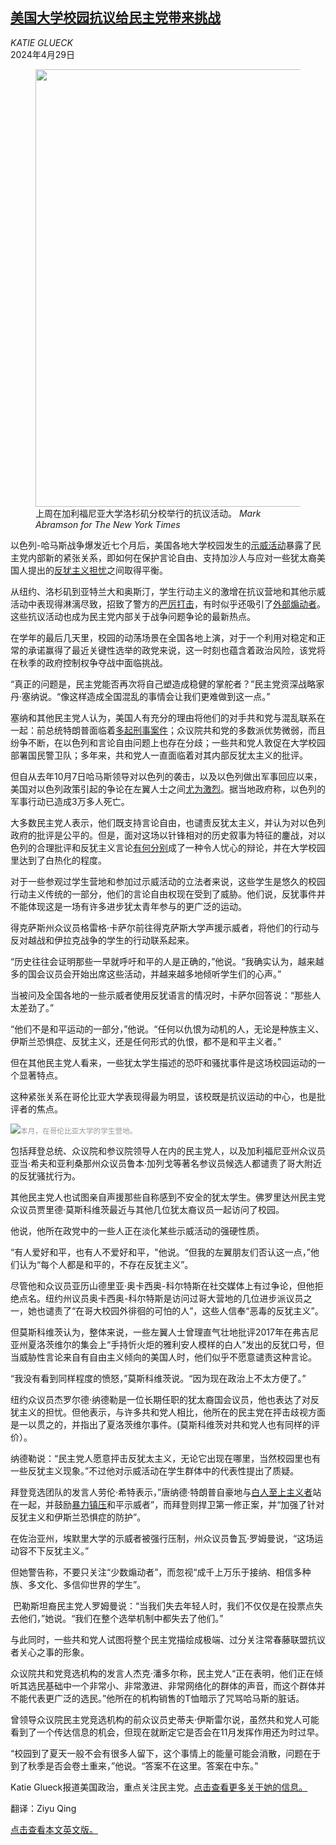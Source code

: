<!--1714374422000-->
[美国大学校园抗议给民主党带来挑战](https://cn.nytimes.com/usa/20240429/college-protests-israel-democrats/)
------

<address>KATIE GLUECK</address><time pudate="2024-04-29 02:48:14" datetime="2024-04-29 02:48:14">2024年4月29日</time><figure><img src="https://images.weserv.nl/?url=static01.nyt.com/images/2024/04/28/multimedia/28-pol-protest-01-twjp/28-pol-protest-01-twjp-master1050.jpg" width="1050" height="700"><figcaption>上周在加利福尼亚大学洛杉矶分校举行的抗议活动。 <cite>Mark Abramson for The New York Times</cite></figcaption></figure><section><p>以色列-哈马斯战争爆发近七个月后，美国各地大学校园发生的<a href="https://www.nytimes.com/2024/04/27/us/northeastern-arizona-state-university-protests-arrests.html">示威活动</a>暴露了民主党内部新的紧张关系，即如何在保护言论自由、支持加沙人与应对一些犹太裔美国人提出的<a href="https://www.nytimes.com/2024/04/21/nyregion/columbia-protests-antisemitism.html">反犹主义担忧</a>之间取得平衡。</p><p>从纽约、洛杉矶到亚特兰大和奥斯汀，学生行动主义的激增在抗议营地和其他示威活动中表现得淋漓尽致，招致了警方的<a href="https://www.nytimes.com/article/pro-palestinian-encampments-protests.html">严厉打击</a>，有时似乎还吸引了<a href="https://www.nytimes.com/2024/04/22/us/columbia-university-protests.html">外部煽动者</a>。这些抗议活动也成为民主党内部关于战争问题争论的最新热点。</p><p>在学年的最后几天里，校园的动荡场景在全国各地上演，对于一个利用对稳定和正常的承诺赢得了最近关键性选举的政党来说，这一时刻也蕴含着政治风险，该党将在秋季的政府控制权争夺战中面临挑战。</p><p>“真正的问题是，民主党能否再次将自己塑造成稳健的掌舵者？”民主党资深战略家丹·塞纳说。“像这样造成全国混乱的事情会让我们更难做到这一点。”</p><p>塞纳和其他民主党人认为，美国人有充分的理由将他们的对手共和党与混乱联系在一起：前总统特朗普面临着<a href="https://www.nytimes.com/interactive/2023/us/trump-investigations-charges-indictments.html">多起刑事案件</a>；众议院共和党的多数派优势微弱，而且纷争不断，在以色列和言论自由问题上也存在分歧；一些共和党人敦促在大学校园部署国民警卫队；多年来，共和党人一直面临着对其内部反犹太主义的批评。</p><p>但自从去年10月7日哈马斯领导对以色列的袭击，以及以色列做出军事回应以来，美国对以色列政策引起的争论在左翼人士之间<a href="https://www.nytimes.com/2024/04/12/us/politics/palestine-israel-democrats.html">尤为激烈</a>。据当地政府称，以色列的军事行动已造成3万多人死亡。</p><p>大多数民主党人表示，他们既支持言论自由，也谴责反犹太主义，并认为对以色列政府的批评是公平的。但是，面对这场以针锋相对的历史叙事为特征的鏖战，对以色列的合理批评和反犹主义言论<a href="https://www.nytimes.com/2023/12/10/us/politics/anti-zionism-antisemitism.html">有何分别</a>成了一种令人忧心的辩论，并在大学校园里达到了白热化的程度。</p><p>对于一些参观过学生营地和参加过示威活动的立法者来说，这些学生是悠久的校园行动主义传统的一部分，他们的言论自由权现在受到了威胁。他们说，反犹事件并不能体现这是一场有许多进步犹太青年参与的更广泛的运动。</p><p>得克萨斯州众议员格雷格·卡萨尔前往得克萨斯大学声援示威者，将他们的行动与反对越战和伊拉克战争的学生的行动联系起来。</p><p>“历史往往会证明那些一早就呼吁和平的人是正确的，”他说。“我确实认为，越来越多的国会议员会开始出席这些活动，并越来越多地倾听学生们的心声。”</p><p>当被问及全国各地的一些示威者使用反犹语言的情况时，卡萨尔回答说：“那些人太差劲了。”</p><p>“他们不是和平运动的一部分，”他说。“任何以仇恨为动机的人，无论是种族主义、伊斯兰恐惧症、反犹主义，还是任何形式的仇恨，都不是和平主义者。”</p><p>但在其他民主党人看来，一些犹太学生描述的恐吓和骚扰事件是这场校园运动的一个显著特点。</p><p>这种紧张关系在哥伦比亚大学表现得最为明显，该校既是抗议运动的中心，也是批评者的焦点。</p><p><img src="https://images.weserv.nl/?url=static01.nyt.com/images/2024/04/19/multimedia/28-pol-protests-00/28-pol-protests-00-master1050.jpg"><small style="color: #999;">本月，在哥伦比亚大学的学生营地。</small></p><p>包括拜登总统、众议院和参议院领导人在内的民主党人，以及加利福尼亚州众议员亚当·希夫和亚利桑那州众议员鲁本·加列戈等著名参议员候选人都谴责了哥大附近的反犹骚扰行为。</p><p>其他民主党人也试图亲自声援那些自称感到不安全的犹太学生。佛罗里达州民主党众议员贾里德·莫斯科维茨最近与其他几位犹太裔议员一起访问了校园。</p><p>他说，他所在政党中的一些人正在淡化某些示威活动的强硬性质。</p><p>“有人爱好和平，也有人不爱好和平，"他说。“但我的左翼朋友们否认这一点，”他们认为“每个人都是和平的，不存在反犹主义”。</p><p>尽管他和众议员亚历山德里亚·奥卡西奥-科尔特斯在社交媒体上有过争论，但他拒绝点名。纽约州议员奥卡西奥-科尔特斯是访问过哥大营地的几位进步派议员之一，她也谴责了“在哥大校园外徘徊的可怕的人”，这些人信奉“恶毒的反犹主义”。</p><p>但莫斯科维茨认为，整体来说，一些左翼人士曾理直气壮地批评2017年在弗吉尼亚州夏洛茨维尔的集会上“手持忻火炬的雅利安人模样的白人”发出的反犹口号，但当威胁性言论来自有自由主义倾向的美国人时，他们似乎不愿意谴责这种言论。</p><p>“我没有看到同样程度的愤怒，”莫斯科维茨说。“因为现在政治上不太方便了。”</p><p>纽约众议员杰罗尔德·纳德勒是一位长期任职的犹太裔国会议员，他也表达了对反犹主义的担忧。但他表示，与许多共和党人相比，他所在的民主党在抨击歧视方面是一以贯之的，并指出了夏洛茨维尔事件。(莫斯科维茨对共和党人也有同样的评价）。</p><p>纳德勒说：“民主党人愿意抨击反犹太主义，无论它出现在哪里，当然校园里也有一些反犹主义现象。”不过他对示威活动在学生群体中的代表性提出了质疑。</p><p>拜登竞选团队的发言人劳伦·希特表示，”唐纳德·特朗普自豪地与<a href="https://www.nytimes.com/2022/11/25/us/politics/trump-nick-fuentes-dinner.html">白人至上主义者</a>站在一起，并鼓励<a href="https://www.nytimes.com/2020/05/29/us/politics/trump-looting-shooting.html">暴力镇压</a>和平示威者”，而拜登则捍卫第一修正案，并“加强了针对反犹主义和伊斯兰恐惧症的防护”。</p><p>在佐治亚州，埃默里大学的示威者被强行压制，州众议员鲁瓦·罗姆曼说，“这场运动容不下反犹主义。”</p><p>但她警告称，不要只关注“少数煽动者”，而忽视“成千上万乐于接纳、相信多种族、多文化、多信仰世界的学生”。</p><p> 巴勒斯坦裔民主党人罗姆曼说：“当我们失去年轻人时，我们不仅仅是在投票点失去他们，”她说。“我们在整个选举机制中都失去了他们。”</p><p>与此同时，一些共和党人试图将整个民主党描绘成极端、过分关注常春藤联盟抗议者关心之事的形象。</p><p>众议院共和党竞选机构的发言人杰克·潘多尔称，民主党人“正在表明，他们正在倾听其选民基础中一个非常小、非常激进、非常网络化的群体的声音，而这个群体并不能代表更广泛的选民。”他所在的机构销售的T恤暗示了咒骂哈马斯的脏话。</p><p>曾领导众议院民主党竞选机构的前众议员史蒂夫·伊斯雷尔说，虽然共和党人可能看到了一个传达信息的机会，但现在就断定它是否会在11月发挥作用还为时过早。</p><p>“校园到了夏天一般不会有很多人留下，这个事情上的能量可能会消散，问题在于到了秋季是否会卷土重来，”他说。“答案不在这里。答案在中东。”</p></section><footer><p>Katie Glueck报道美国政治，重点关注民主党。<a rel="nofollow" target="_blank" href="https://www.nytimes.com/by/katie-glueck">点击查看更多关于她的信息。</a></p><p>翻译：Ziyu Qing</p><p><a rel="nofollow" target="_blank" href="https://www.nytimes.com/2024/04/28/us/politics/college-protests-israel-democrats.html">点击查看本文英文版。</a></p></footer>
